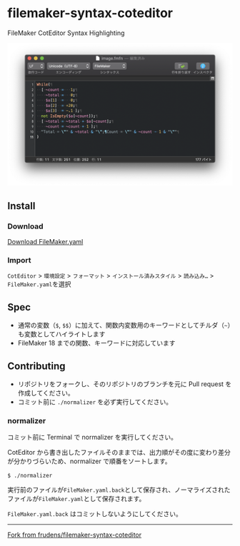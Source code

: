 filemaker-syntax-coteditor
================

FileMaker CotEditor Syntax Highlighting

![filemaker-syntax-coteditor](image.png)

## Install

### Download

[Download FileMaker.yaml](https://github.com/hazi/filemaker-syntax-coteditor/releases/download/v1.1.2/FileMaker.yaml)

### Import

`CotEditor` > `環境設定` > `フォーマット` > `インストール済みスタイル` > `読み込み…` > `FileMaker.yaml`を選択

## Spec

* 通常の変数（`$`, `$$`）に加えて、関数内変数用のキーワードとしてチルダ（`~`）も変数としてハイライトします
* FileMaker 18 までの関数、キーワードに対応しています

## Contributing

* リポジトリをフォークし、そのリポジトリのブランチを元に Pull request を作成してください。
* コミット前に `./normalizer` を必ず実行してください。

### normalizer

コミット前に Terminal で normalizer を実行してください。

CotEditor から書き出したファイルそのままでは、出力順がその度に変わり差分が分かりづらいため、normalizer で順番をソートします。

```
$ ./normalizer
```

実行前のファイルが`FileMaker.yaml.back`として保存され、ノーマライズされたファイルが`FileMaker.yaml`として保存されます。

`FileMaker.yaml.back` はコミットしないようにしてください。

----

[Fork from frudens/filemaker-syntax-coteditor](https://github.com/frudens/filemaker-syntax-coteditor)